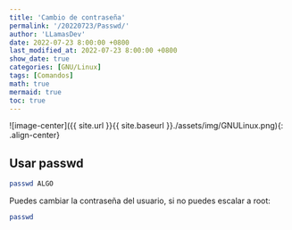 ```yaml
---
title: 'Cambio de contraseña'
permalink: '/20220723/Passwd/'
author: 'LLamasDev'
date: 2022-07-23 8:00:00 +0800
last_modified_at: 2022-07-23 8:00:00 +0800
show_date: true
categories: [GNU/Linux]
tags: [Comandos]
math: true
mermaid: true
toc: true
---
```


![image-center]({{ site.url }}{{ site.baseurl }}./assets/img/GNULinux.png){: .align-center}

## Usar passwd

```bash
passwd ALGO
```

Puedes cambiar la contraseña del usuario, si no puedes escalar a root:
```bash
passwd
```